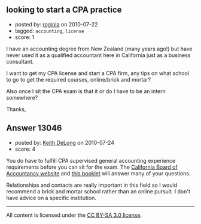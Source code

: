 ## looking to start a CPA practice

- posted by: [roginla](https://stackexchange.com/users/-1/3830-roginla) on 2010-07-22
- tagged: `accounting`, `license`
- score: 1

I have an accounting degree from New Zealand (many years ago!) but have never used it as a qualified accountant here in California just as a business consultant.

I want to get my CPA license and start a CPA firm, any tips on what school to go to get the required courses, online/brick and mortar?

Also once I sit the CPA exam is that it or do I have to be an intern somewhere?

Thanks,


## Answer 13046

- posted by: [Keith DeLong](https://stackexchange.com/users/-1/888-keith-delong) on 2010-07-24
- score: 4

<p>You do have to fulfill CPA supervised general accounting experience requirements before you can sit for the exam. The <a href="http://www.dca.ca.gov/cba/" rel="nofollow">California Board of Accountancy website</a> and <a href="http://www.dca.ca.gov/cba/publications/handbook.pdf" rel="nofollow">this booklet</a> will answer many of your questions.</p>

<p>Relationships and contacts are really important in this field so I would recommend a brick and mortar school rather than an online pursuit. I don't have advice on a specific institution. </p>




---

All content is licensed under the [CC BY-SA 3.0 license](https://creativecommons.org/licenses/by-sa/3.0/).

